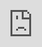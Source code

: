 # Web Development Project 1 - *commBoard*

Submitted by: **Bekbol Shiribaiev**

This web app: **This website is useful place where people can find useful resources for them to become software engineers!**

Time spent: **3** hours spent in total

## Required Features

The following **required** functionality is completed:

- [X] **The app has a cohesive, unique theme for events or resources relevant to a specific community**
  - [X] Header/title describing the theme is displayed
- [X] **At least 10 unique events or resources are displayed in a responsive card format**
  - [X] There are at least 10 cards displayed 
  - [X] The cards should be displayed in an organized format (ex. a grid, or in one line)
  - [X] Each card should include some information about the event or resource


The following **optional** features are implemented:

- [X] Buttons or links to a related resources are on each card component
  - [X] All cards have buttons or links in addition to text
- [X] The site is responsive for both desktop and mobile formats
  - [ ] Web app is shown in a mobile format

## Video Walkthrough

Here's a walkthrough of implemented required features:
<iframe src="https://www.loom.com/embed/0301e8289a724a2c87903cb50e3921b5?sid=6eca5267-83ed-4005-9aa1-95bb88c2d210" frameborder="0" webkitallowfullscreen mozallowfullscreen allowfullscreen style="position: absolute; top: 0; left: 0; width: 100%; height: 100%;"></iframe>
<img src='https://cdn.loom.com/sessions/thumbnails/0301e8289a724a2c87903cb50e3921b5-7d1c8c7f1fd51948-full-play.gif' title='Video Walkthrough' width='' alt='Video Walkthrough' />

GIF created with Kap

## License

    Copyright [2025] [Bekbol Shiribaiev]

    Licensed under the Apache License, Version 2.0 (the "License");
    you may not use this file except in compliance with the License.
    You may obtain a copy of the License at

        http://www.apache.org/licenses/LICENSE-2.0

    Unless required by applicable law or agreed to in writing, software
    distributed under the License is distributed on an "AS IS" BASIS,
    WITHOUT WARRANTIES OR CONDITIONS OF ANY KIND, either express or implied.
    See the License for the specific language governing permissions and
    limitations under the License.
